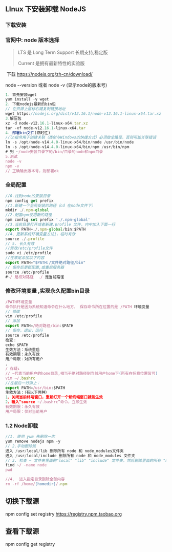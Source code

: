 ## LInux 下安装卸载 NodeJS

### 下载安装

### 官网中: node 版本选择

> LTS 是 Long Term Support 长期支持,稳定版
>
> Current 是拥有最新特性的实验版

​	下载 https://nodejs.org/zh-cn/download/

node --version 或者 node -v  (显示node的版本号)

~~~js
1. 首先安装wget
yum install -y wget
2. 下载nodejs最新的bin包
// 在资源上鼠标右键复制链接地址
wget https://nodejs.org/dist/v12.16.1/node-v12.16.1-linux-x64.tar.xz
3.解压包
xz -d node-v12.16.1-linux-x64.tar.xz 
tar -xf node-v12.16.1-linux-x64.tar 
4. 部署bin文件(临时性)
//ln指令用于创建关联（类似与Windows的快捷方式）必须给全路径，否则可能关联错误
ln -s /opt/node-v14.4.0-linux-x64/bin/node /usr/bin/node
ln -s /opt/node-v14.4.0-linux-x64/bin/npm /usr/bin/npm
# 到 ~/node安装目录下的/bin/目录的node和npm目录
5.测试
node -v
npm -v 
// 正确输出版本号，则部署ok
~~~



### 全局配置

~~~js
//0.找到node的安装目录
npm config get prefix
//1.新建一个全局安装的路径（cd 在node文件下）
mkdir ./.npm-global 
//2.配置npm使用新的路径
npm config set prefix './.npm-global'
//3.当前目录打开或者新建.profile 文件，内中加入下面一行
export PATH=./.npm-global/bin:$PATH
//4、更新系统环境变量方法1，临时有效
source ./.profile
// 5. 长久有效
//修改/etc/profile文件
sudo vi /etc/profile 
//在末尾添加以下内容
export PATH="$PATH:/文件绝对路径/bin"
// 保存后更新配置,或重启服务器
source /etc/profile
#~/ 是相对路径  ./ 是当前路径
~~~



### 修改环境变量 ,实现永久配置bin目录

~~~javascript
/PATH环境变量
命令执行是因为系统知道命令在什么地方， 保存命令所在位置的是 /PATH 环境变量
// 修改
vim /etc/profile
// 添加
export PATH=/绝对路径/bin:$PATH
// 保存，退出，运行
source /etc/profile
检查：
echo $PATH
生效方法：系统重启
有效期限：永久有效
用户局限：对所有用户
,
/ 存疑↓
// ~代表当前用户的home目录,相当于绝对路径到当前用户home下(所有在任意位置皆可)
vim ~/.bashrc
//在最后一行添上：
export PATH=/usr/bin:$PATH
生效方法：（有以下两种）
1、关闭当前终端窗口，重新打开一个新终端窗口就能生效
2、输入“source ~/.bashrc”命令，立即生效
有效期限：永久有效
用户局限：仅对当前用户
~~~



### 1.2 Node卸载

~~~js
//1. 使用 yum 先删除一次
yum remove nodejs npm -y
// 2.手动删除残
进入 /usr/local/lib 删除所有 node 和 node_modules文件夹
进入 /usr/local/include 删除所有 node 和 node_modules 文件夹
// 3. 检查 ~ 文件夹里面的"local" "lib" "include" 文件夹，然后删除里面的所有 "node" 和 "node_modules" 文件夹,可以使用以下命令查找 
find ~/ -name node 
pwd

//4.  进入指定目录删除全部内容
rm -rf /home/[homedir]/.npm

~~~



## 切换下载源

npm config set registry https://registry.npm.taobao.org



## 查看下载源

npm config get registry